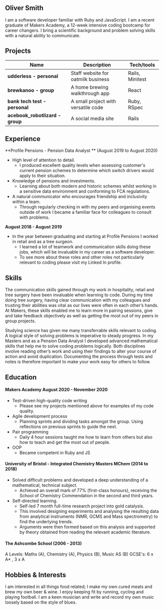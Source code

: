 ## Oliver Smith

I am a software developer familiar with Ruby and JavaScript. I am a recent graduate of Makers Academy, a 12-week intensive coding bootcamp for career changers. I bring a scientific background and problem solving skills with a natural ability to communicate.

## Projects

| Name                            | Description                        | Tech/tools        |
| ------------------------------- | ---------------------------------- | ----------------- |
| **udderless - personal**        | Staff website for oatmilk business | Rails, Minitest   |
| **brewkanoo - group**           | A home brewing walkthrough app     | React             |
| **bank tech test - personal**   | A small project with versatile code| Ruby, RSpec       |
| **acebook_robotlizard - group** | A social media site                | Rails             |

## Experience

**Profile Pensions - Pension Data Analyst ** (August 2019 to August 2020)  

- High level of attention to detail.
    - I produced excellent quality levels when assessing customer's current pension schemes to determine which switch drivers would apply to their situation.
- Knowledge of pensions and investments.
    - Learning about both modern and historic schemes whilst working in a sensitive data environment and conforming to FCA regulations. 
- A natural communicator who encourages friendship and inclusivity within a team. 
    - Through regularly checking in with my peers and organising events outside of work I became a familiar face for colleagues to consult with     problems. 

**August 2018 - August 2019**
- In the year between graduating and starting at Profile Pensions I worked in retail and as a tree surgeon. 
    - I learned a lot of teamwork and communication skills doing these jobs, which will be invaluable in my career as a software developer.
    - To see more about these roles and other roles not particularly relevant to coding please visit my Linked In profile.

## Skills

The communication skills gained through my work in hospitality, retail and tree surgery have been invaluable when learning to code. During my time doing tree surgery, having clear communication with my colleagues and trusting their abilities was vital as our lives were often in each other’s hands. At Makers, these skills enabled me to learn more in pairing sessions, give and take feedback objectively as well as getting the most out of my peers in group projects.

Studying science has given me many transferrable skills relevant to coding. A logical style of solving problems is imperative to steady progress. In my Masters and as a Pension Data Analyst I developed advanced mathematical skills that help me to solve coding problems logically. Both disciplines involve reading other’s work and using their findings to alter your course of action and avoid duplication. Documenting the process through tests and notes is therefore important to make your work easy for others to follow.

## Education

#### Makers Academy August 2020 - November 2020
- Test-driven high-quality code writing
    - Please see my projects mentioned above for examples of my code quality.
- Agile development process
    - Planning sprints and dividing tasks amongst the group. Using reflections on previous sprints to guide the next.
- Pair programming
    - Daily 4 hour sessions taught me how to learn from others but also how to teach and get the most out of people.
- OOP 
    - Became competent in Ruby and JS

#### University of Bristol - Integrated Chemistry Masters MChem (2014 to 2018)

- Solved difficult problems and developed a deep understanding of a mathematical, technical subject. 
    - Achieved an overall mark of 77% (first-class honours), receiving the School of Chemistry Commendation in the second and third years.
- Self-directed learning. 
    - Self-led 7 month full-time research project into gold catalysis.
    - This involved designing experiments and analysing the resulting data from analytical instruments (NMR, GCMS and Mass spectrometry) to find the underlying trends. 
    - Arguments were then formed based on this analysis and supported by theory obtained from reading the relevant academic literature. 

#### The Ashcombe School (2006 - 2013)

A Levels: Maths (A), Chemistry (A), Physics (B), Music AS (B)
GCSE's: 6 x A* , 3 x A

## Hobbies & Interests

I am interested in all things food related; I make my own cured meats and brew my own beer & wine. I
enjoy keeping fit by running, cycling and playing football. I am a keen musician and write and
record my own music loosely based on the style of blues.

